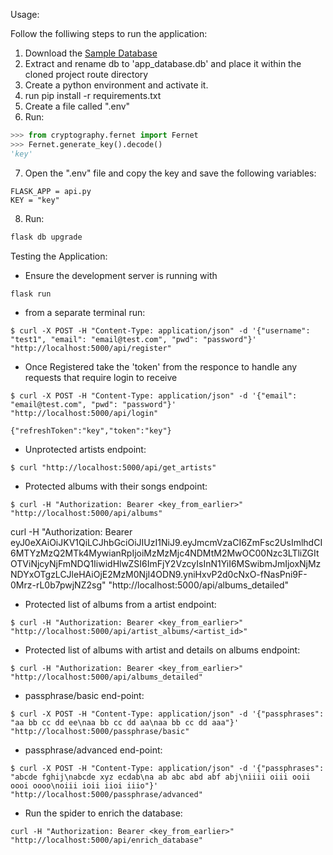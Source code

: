 Usage:

Follow the folliwing steps to run the application:
1) Download the [Sample Database](https://www.sqlitetutorial.net/sqlite-sample-database/)
2) Extract and rename db to 'app_database.db' and place it within the cloned project route directory
3) Create a python environment and activate it.
4) run pip install -r requirements.txt
5) Create a file called ".env" 
6) Run:

```Python
>>> from cryptography.fernet import Fernet
>>> Fernet.generate_key().decode()
'key'
```
7) Open the ".env" file and copy the key and save the following variables:
```
FLASK_APP = api.py
KEY = "key"
```

8) Run:
```Python
flask db upgrade
```


Testing the Application:

- Ensure the development server is running with 
```
flask run
```
- from a separate terminal run:
```
$ curl -X POST -H "Content-Type: application/json" -d '{"username": "test1", "email": "email@test.com", "pwd": "password"}' "http://localhost:5000/api/register"

```

- Once Registered take the 'token' from the responce to handle any requests that require login to receive

```
$ curl -X POST -H "Content-Type: application/json" -d '{"email": "email@test.com", "pwd": "password"}' "http://localhost:5000/api/login"

{"refreshToken":"key","token":"key"}
```

- Unprotected artists endpoint:

```
$ curl "http://localhost:5000/api/get_artists"
```

- Protected albums with their songs endpoint:

```
$ curl -H "Authorization: Bearer <key_from_earlier>" "http://localhost:5000/api/albums"
```
curl -H "Authorization: Bearer eyJ0eXAiOiJKV1QiLCJhbGciOiJIUzI1NiJ9.eyJmcmVzaCI6ZmFsc2UsImlhdCI6MTYzMzQ2MTk4MywianRpIjoiMzMzMjc4NDMtM2MwOC00Nzc3LTliZGItOTViNjcyNjFmNDQ1IiwidHlwZSI6ImFjY2VzcyIsInN1YiI6MSwibmJmIjoxNjMzNDYxOTgzLCJleHAiOjE2MzM0NjI4ODN9.yniHxvP2d0cNxO-fNasPni9F-0Mrz-rL0b7pwjNZ2sg" "http://localhost:5000/api/albums_detailed"
- Protected list of albums from a artist endpoint:

```
$ curl -H "Authorization: Bearer <key_from_earlier>" "http://localhost:5000/api/artist_albums/<artist_id>"
```

- Protected list of albums with artist and details on albums endpoint:

```
$ curl -H "Authorization: Bearer <key_from_earlier>" "http://localhost:5000/api/albums_detailed"
```

- passphrase/basic end-point:

```
$ curl -X POST -H "Content-Type: application/json" -d '{"passphrases": "aa bb cc dd ee\naa bb cc dd aa\naa bb cc dd aaa"}' "http://localhost:5000/passphrase/basic"

```

- passphrase/advanced end-point:

```
$ curl -X POST -H "Content-Type: application/json" -d '{"passphrases": "abcde fghij\nabcde xyz ecdab\na ab abc abd abf abj\niiii oiii ooii oooi oooo\noiii ioii iioi iiio"}' "http://localhost:5000/passphrase/advanced"
```

- Run the spider to enrich the database:

```
curl -H "Authorization: Bearer <key_from_earlier>" "http://localhost:5000/api/enrich_database"

```